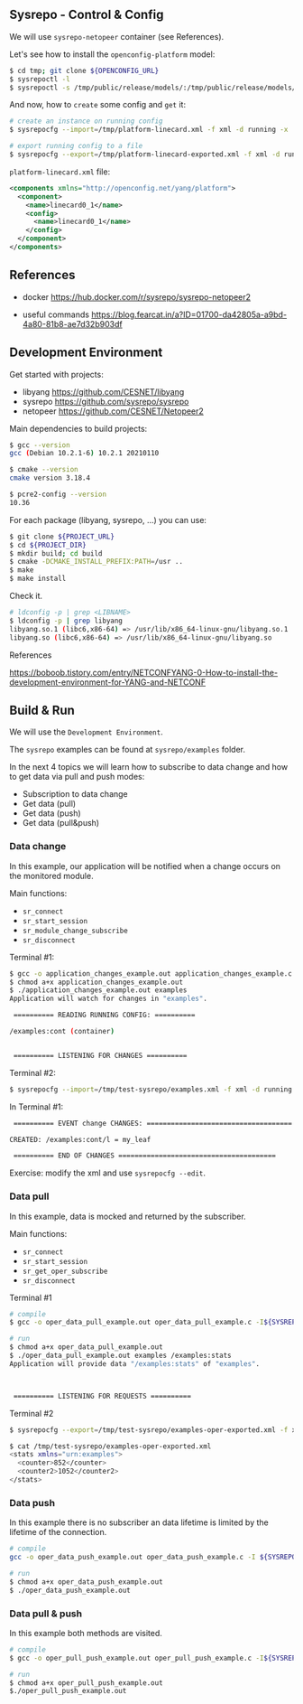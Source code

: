Sysrepo - Control & Config
----

We will use `sysrepo-netopeer` container (see References).

Let's see how to install the `openconfig-platform` model:

```bash
$ cd tmp; git clone ${OPENCONFIG_URL}
$ sysrepoctl -l
$ sysrepoctl -s /tmp/public/release/models/:/tmp/public/release/models/types/:/tmp/public/release/models/platform/ -i /tmp/public/release/models/platform/openconfig-platform.yang
```

And now, how to `create` some config and `get` it:

```bash
# create an instance on running config
$ sysrepocfg --import=/tmp/platform-linecard.xml -f xml -d running -x '/openconfig-platform:components'

# export running config to a file
$ sysrepocfg --export=/tmp/platform-linecard-exported.xml -f xml -d running -m 'openconfig-platform'
```

`platform-linecard.xml` file:

```xml
<components xmlns="http://openconfig.net/yang/platform">
  <component>
    <name>linecard0_1</name>
    <config>
      <name>linecard0_1</name>
    </config>
  </component>
</components>
```

References
----
- docker https://hub.docker.com/r/sysrepo/sysrepo-netopeer2

- useful commands https://blog.fearcat.in/a?ID=01700-da42805a-a9bd-4a80-81b8-ae7d32b903df


Development Environment
----

Get started with projects:

- libyang https://github.com/CESNET/libyang
- sysrepo https://github.com/sysrepo/sysrepo
- netopeer https://github.com/CESNET/Netopeer2

Main dependencies to build projects:

```bash
$ gcc --version
gcc (Debian 10.2.1-6) 10.2.1 20210110

$ cmake --version
cmake version 3.18.4

$ pcre2-config --version
10.36
```

For each package (libyang, sysrepo, ...) you can use:

```bash
$ git clone ${PROJECT_URL}
$ cd ${PROJECT_DIR}
$ mkdir build; cd build
$ cmake -DCMAKE_INSTALL_PREFIX:PATH=/usr ..
$ make
$ make install
```

Check it.

```bash
# ldconfig -p | grep <LIBNAME>
$ ldconfig -p | grep libyang
libyang.so.1 (libc6,x86-64) => /usr/lib/x86_64-linux-gnu/libyang.so.1
libyang.so (libc6,x86-64) => /usr/lib/x86_64-linux-gnu/libyang.so
```

References

https://boboob.tistory.com/entry/NETCONFYANG-0-How-to-install-the-development-environment-for-YANG-and-NETCONF

Build & Run
----

We will use the  `Development Environment`.

The `sysrepo` examples can be found at `sysrepo/examples` folder.

In the next 4 topics we will learn how to subscribe to data change and how to get data via pull and push modes:

- Subscription to data change
- Get data (pull)
- Get data (push)
- Get data (pull&push)

### Data change

In this example, our application will be notified when a change occurs on the monitored module.

Main functions:

- `sr_connect`
- `sr_start_session`
- `sr_module_change_subscribe`
- `sr_disconnect`

Terminal #1:

```bash
$ gcc -o application_changes_example.out application_changes_example.c -I${SYSREPO_DIR}/src/ -l sysrepo
$ chmod a+x application_changes_example.out
$ ./application_changes_example.out examples
Application will watch for changes in "examples".

 ========== READING RUNNING CONFIG: ==========

/examples:cont (container)


 ========== LISTENING FOR CHANGES ==========
```

Terminal #2:

```bash
$ sysrepocfg --import=/tmp/test-sysrepo/examples.xml -f xml -d running -x '/examples:cont'
```

In Terminal #1:

```bash
 ========== EVENT change CHANGES: ====================================

CREATED: /examples:cont/l = my_leaf

 ========== END OF CHANGES =======================================
```

Exercise: modify the xml and use `sysrepocfg --edit`.

### Data pull

In this example, data is mocked and returned by the subscriber.

Main functions:

- `sr_connect`
- `sr_start_session`
- `sr_get_oper_subscribe`
- `sr_disconnect`

Terminal #1

```bash
# compile
$ gcc -o oper_data_pull_example.out oper_data_pull_example.c -I${SYSREPO_DIR}/src/ -I${LIBYANG_DIR}/src -lsysrepo -lyang

# run
$ chmod a+x oper_data_pull_example.out
$ ./oper_data_pull_example.out examples /examples:stats
Application will provide data "/examples:stats" of "examples".



 ========== LISTENING FOR REQUESTS ==========
```

Terminal #2

```bash
$ sysrepocfg --export=/tmp/test-sysrepo/examples-oper-exported.xml -f xml -d operational -m 'examples'

$ cat /tmp/test-sysrepo/examples-oper-exported.xml
<stats xmlns="urn:examples">
  <counter>852</counter>
  <counter2>1052</counter2>
</stats>
```

### Data push

In this example there is no subscriber an data lifetime is limited by the lifetime of the connection.

```bash
# compile
gcc -o oper_data_push_example.out oper_data_push_example.c -I ${SYSREPO_DIR}/src/ -lsysrepo

# run
$ chmod a+x oper_data_push_example.out
$ ./oper_data_push_example.out
```

### Data pull & push

In this example both methods are visited.

```bash
# compile
$ gcc -o oper_pull_push_example.out oper_pull_push_example.c -I${SYSREPO_DIR}/src/ -I${LIBYANG_DIR}/src -lsysrepo -lyang

# run
$ chmod a+x oper_pull_push_example.out
$./oper_pull_push_example.out
```